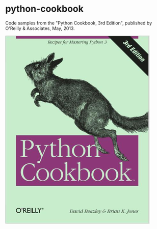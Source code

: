 python-cookbook
===============

Code samples from the "Python Cookbook, 3rd Edition", published by O'Reilly &amp; Associates, May, 2013. 

![image](https://github.com/gxianch/python-cookbook/blob/master/cover.jpg)
